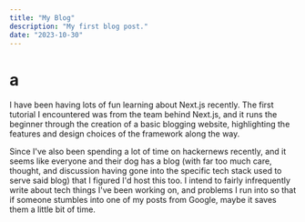 ```yaml
---
title: "My Blog"
description: "My first blog post."
date: "2023-10-30"
---
```


# a

I have been having lots of fun learning about Next.js recently. The first tutorial I encountered was from the team behind Next.js, and it runs the beginner through the creation of a basic blogging website, highlighting the features and design choices of the framework along the way.

Since I've also been spending a lot of time on hackernews recently, and it seems like everyone and their dog has a blog (with far too much care, thought, and discussion having gone into the specific tech stack used to serve said blog) that I figured I'd host this too. I intend to fairly infrequently write about tech things I've been working on, and problems I run into so that if someone stumbles into one of my posts from Google, maybe it saves them a little bit of time.
